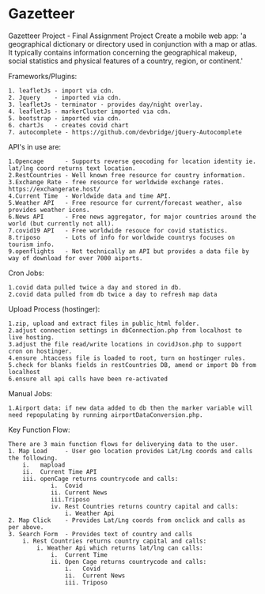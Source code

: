 # Gazetteer

Gazetteer Project - Final Assignment Project
Create a mobile web app: 'a geographical dictionary or directory used in conjunction with a map or atlas. It typically contains information concerning the geographical makeup, social statistics and physical features of a country, region, or continent.'

Frameworks/Plugins:

    1. leafletJs - import via cdn.
    2. Jquery    - imported via cdn.
    3. leafletJs - terminator - provides day/night overlay.
    4. leafletJs - markerCluster imported via cdn.
    5. bootstrap - imported via cdn.
    6. chartJs   - creates covid chart
    7. autocomplete - https://github.com/devbridge/jQuery-Autocomplete

API's in use are:

    1.Opencage      - Supports reverse geocoding for location identity ie. lat/lng coord returns text location.
    2.RestCountries - Well known free resource for country information.
    3.Exchange Rate - free resource for worldwide exchange rates. https://exchangerate.host/
    4.Current Time  - Worldwide data and time API.
    5.Weather API   - Free resource for current/forecast weather, also provides weather icons.
    6.News API      - Free news aggregator, for major countries around the world (but currently not all).
    7.covid19 API   - Free worldwide resouce for covid statistics.
    8.triposo       - Lots of info for worldwide countrys focuses on tourism info.
    9.openflights   - Not technically an API but provides a data file by way of download for over 7000 aiports.

Cron Jobs:

    1.covid data pulled twice a day and stored in db.
    2.covid data pulled from db twice a day to refresh map data

Upload Process (hostinger):

    1.zip, upload and extract files in public_html folder.
    2.adjust connection settings in dbConnection.php from localhost to live hosting.
    3.adjust the file read/write locations in covidJson.php to support cron on hostinger.
    4.ensure .htaccess file is loaded to root, turn on hostinger rules.
    5.check for blanks fields in restCountries DB, amend or import Db from localhost
    6.ensure all api calls have been re-activated

Manual Jobs:

    1.Airport data: if new data added to db then the marker variable will need repopulating by running airportDataConversion.php.

Key Function Flow:

    There are 3 main function flows for deliverying data to the user.
    1. Map Load     - User geo location provides Lat/Lng coords and calls the following.
        i.   mapload
        ii.  Current Time API
        iii. openCage returns countrycode and calls:
                i.  Covid
                ii. Current News
                iii.Triposo
                iv. Rest Countries returns country capital and calls:
                    i. Weather Api
    2. Map Click    - Provides Lat/Lng coords from onclick and calls as per above.
    3. Search Form  - Provides text of country and calls
        i. Rest Countries returns country capital and calls:
            i. Weather Api which returns lat/lng can calls:
                i.  Current Time
                ii. Open Cage returns countrycode and calls:
                    i.   Covid
                    ii.  Current News
                    iii. Triposo

